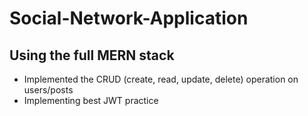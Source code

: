 # Social-Network-Application

## Using the full MERN stack

* Implemented the CRUD (create, read, update, delete) operation on users/posts
* Implementing best JWT practice
